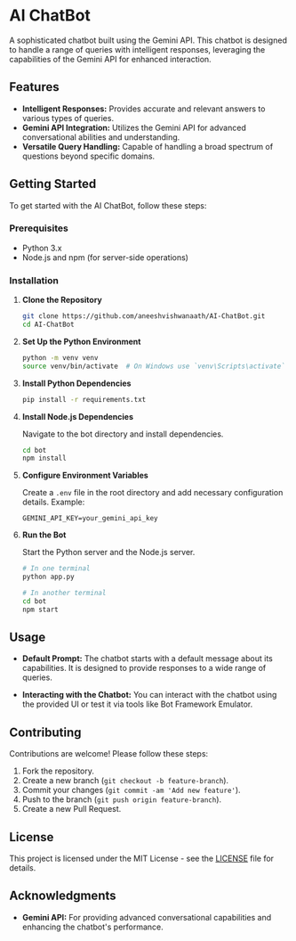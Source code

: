 # AI ChatBot

A sophisticated chatbot built using the Gemini API. This chatbot is designed to handle a range of queries with intelligent responses, leveraging the capabilities of the Gemini API for enhanced interaction.

## Features

- **Intelligent Responses:** Provides accurate and relevant answers to various types of queries.
- **Gemini API Integration:** Utilizes the Gemini API for advanced conversational abilities and understanding.
- **Versatile Query Handling:** Capable of handling a broad spectrum of questions beyond specific domains.

## Getting Started

To get started with the AI ChatBot, follow these steps:

### Prerequisites

- Python 3.x
- Node.js and npm (for server-side operations)

### Installation

1. **Clone the Repository**

    ```bash
    git clone https://github.com/aneeshvishwanaath/AI-ChatBot.git
    cd AI-ChatBot
    ```

2. **Set Up the Python Environment**

    ```bash
    python -m venv venv
    source venv/bin/activate  # On Windows use `venv\Scripts\activate`
    ```

3. **Install Python Dependencies**

    ```bash
    pip install -r requirements.txt
    ```

4. **Install Node.js Dependencies**

    Navigate to the bot directory and install dependencies.

    ```bash
    cd bot
    npm install
    ```

5. **Configure Environment Variables**

    Create a `.env` file in the root directory and add necessary configuration details. Example:

    ```env
    GEMINI_API_KEY=your_gemini_api_key
    ```

6. **Run the Bot**

    Start the Python server and the Node.js server.

    ```bash
    # In one terminal
    python app.py
    
    # In another terminal
    cd bot
    npm start
    ```

## Usage

- **Default Prompt:** The chatbot starts with a default message about its capabilities. It is designed to provide responses to a wide range of queries.

- **Interacting with the Chatbot:** You can interact with the chatbot using the provided UI or test it via tools like Bot Framework Emulator.

## Contributing

Contributions are welcome! Please follow these steps:

1. Fork the repository.
2. Create a new branch (`git checkout -b feature-branch`).
3. Commit your changes (`git commit -am 'Add new feature'`).
4. Push to the branch (`git push origin feature-branch`).
5. Create a new Pull Request.

## License

This project is licensed under the MIT License - see the [LICENSE](LICENSE) file for details.

## Acknowledgments

- **Gemini API:** For providing advanced conversational capabilities and enhancing the chatbot's performance.

